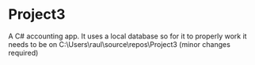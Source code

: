 # Project3
A C# accounting app. It uses a local database so for it to properly work it needs to be on C:\Users\raul\source\repos\Project3 (minor changes required)
